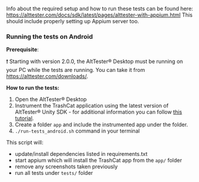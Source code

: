 Info about the required setup and how to run these tests can be found here:
https://alttester.com/docs/sdk/latest/pages/alttester-with-appium.html This should include properly setting up Appium server too.

### Running the tests on Android
**Prerequisite**:

❗ Starting with version 2.0.0, the AltTester® Desktop must be running on your PC while the tests are running. You can take it from https://alttester.com/downloads/.

**How to run the tests:**
1. Open the AltTester® Desktop
2. Instrument the TrashCat application using the latest version of AltTester® Unity SDK - for additional information you can follow [this tutorial](https://alttester.com/walkthrough-tutorial-upgrading-trashcat-to-2-0-x/#Instrument%20TrashCat%20with%20AltTester%20Unity%20SDK%20v.2.0.x).
3. Create a folder `app` and include the instrumented app under the folder.
3. `./run-tests_android.sh` command in your terminal

This script will:

* update/install dependencies listed in requirements.txt
* start appium which will install the TrashCat app from the `app/` folder
* remove any screenshots taken previously
* run all tests under `tests/` folder

